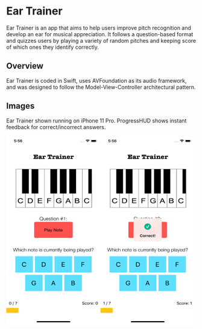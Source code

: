 # Ear Trainer

Ear Trainer is an app that aims to help users improve pitch recognition and develop an ear for musical appreciation.
It follows a question-based format and quizzes users by playing a variety of random pitches and keeping score of
which ones they identify correctly.

## Overview

Ear Trainer is coded in Swift, uses AVFoundation as its audio framework,
and was designed to follow the Model-View-Controller architectural pattern.

## Images

Ear Trainer shown running on iPhone 11 Pro. ProgressHUD shows instant feedback for correct/incorrect answers.

<img src="img1.png" height="500" width="250"><img src="img2.png" height="500" width="250">

